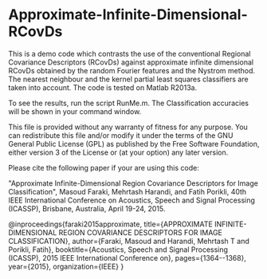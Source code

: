 # Approximate-Infinite-Dimensional-RCovDs
This is a demo code which contrasts the use of the conventional Regional 
Covariance Descriptors (RCovDs) against approximate infinite dimensional RCovDs obtained by the
random Fourier features and the Nystrom method. The nearest neighbour and
the kernel partial least squares classifiers are taken into account. The code is
tested on Matlab R2013a.

To see the results, run the script RunMe.m. 
The Classification accuracies will be shown in your command window.

This file is provided without any warranty of
fitness for any purpose. You can redistribute
this file and/or modify it under the terms of
the GNU General Public License (GPL) as published
by the Free Software Foundation, either version 3
of the License or (at your option) any later version.

Please cite the following paper if your are using this code:

"Approximate Infinite-Dimensional Region Covariance Descriptors for Image
Classification", Masoud Faraki, Mehrtash Harandi, and Fatih Porikli, 40th
IEEE International Conference on Acoustics, Speech and Signal Processing (ICASSP), Brisbane, Australia, April 19-24, 2015.

@inproceedings{faraki2015approximate,
  title={APPROXIMATE INFINITE-DIMENSIONAL REGION COVARIANCE DESCRIPTORS FOR IMAGE CLASSIFICATION},
  author={Faraki, Masoud and Harandi, Mehrtash T and Porikli, Fatih},
  booktitle={Acoustics, Speech and Signal Processing (ICASSP), 2015 IEEE International Conference on},
  pages={1364--1368},
  year={2015},
  organization={IEEE}
}
